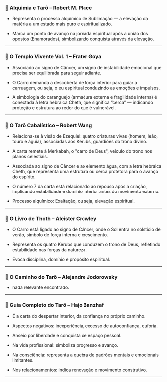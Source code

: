 ### 📘 **Alquimia e Tarô – Robert M. Place**

  * Representa o processo alquímico de Sublimação — a elevação da matéria a um estado mais puro e espiritualizado.

  * Marca um ponto de avanço na jornada espiritual após a união dos opostos (Enamorados), simbolizando conquista através da elevação.

---

### 📙 **O Templo Vivente Vol. 1 – Frater Goya**

  * Associado ao signo de Câncer, um signo de instabilidade emocional que precisa ser equilibrada para seguir adiante.

  * O Carro demanda a descoberta de força interior para guiar a carruagem, ou seja, o eu espiritual conduzindo as emoções e impulsos.

  * A simbologia do caranguejo (armadura externa e fragilidade interna) é conectada à letra hebraica Cheth, que significa “cerca” — indicando proteção e estrutura ao redor do que é vulnerável.


---

### 📕 **O Tarô Cabalístico – Robert Wang**

  * Relaciona-se à visão de Ezequiel: quatro criaturas vivas (homem, leão, touro e águia), associadas aos Kerubs, guardiões do trono divino.

  * A carta remete à Merkabah, o "carro de Deus", veículo do trono nos planos celestiais.

  * Associada ao signo de Câncer e ao elemento água, com a letra hebraica Cheth, que representa uma estrutura ou cerca protetora para o avanço do espírito.

  * O número 7 da carta está relacionado ao repouso após a criação, implicando estabilidade e domínio interior antes do movimento externo.

  * Processo alquímico: Exaltação, ou seja, elevação espiritual.

---

### 📒 **O Livro de Thoth – Aleister Crowley**

  * O Carro está ligado ao signo de Câncer, onde o Sol entra no solstício de verão, símbolo de força interna e crescimento.

  * Representa os quatro Kerubs que conduzem o trono de Deus, refletindo estabilidade nas forças da natureza.

  * Evoca disciplina, domínio e propósito espiritual.

---

### 📓 **O Caminho do Tarô – Alejandro Jodorowsky**

  * nada relevante encontrado.

---

### 📗 **Guia Completo do Tarô – Hajo Banzhaf**

  * É a carta do despertar interior, da confiança no próprio caminho.

  * Aspectos negativos: inexperiência, excesso de autoconfiança, euforia.

  * Anseio por liberdade e conquista de espaço pessoal.

  * Na vida profissional: simboliza progresso e avanço.

  * Na consciência: representa a quebra de padrões mentais e emocionais limitantes.

  * Nos relacionamentos: indica renovação e movimento construtivo.

---